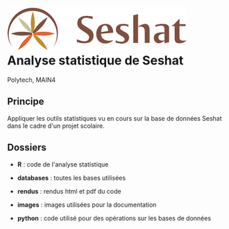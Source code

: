 # ![logo_seshat](images/logo_seshat.png)  Analyse statistique de Seshat
Polytech, MAIN4

## Principe
Appliquer les outils statistiques vu en cours sur la base de données Seshat dans le cadre d'un projet scolaire.

## Dossiers
* **R** : code de l'analyse statistique

* **databases** : toutes les bases utilisées
* **rendus** : rendus html et pdf du code
* **images** : images utilisées pour la documentation
* **python** : code utilisé pour des opérations sur les bases de données
